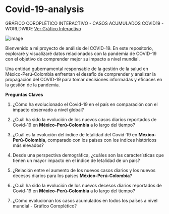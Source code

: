 # Covid-19-analysis

GRÁFICO COROPLÉTICO INTERACTIVO - CASOS ACUMULADOS COVID19 - WORLDWIDE
[Ver Gráfico Interactivo](https://davidcarrillo10288.github.io/grafico-interactivo/grafico_interactivo.html)

![image](https://github.com/davidcarrillo10288/Covid-19-analysis/assets/104275645/ca414ef5-73b7-4725-a264-67234a2ec19c)


Bienvenido a mi proyecto de análisis del COVID-19. En este repositorio, exploraré y visualizaré datos relacionados con la pandemia de COVID-19 con el objetivo de comprender mejor su impacto a nivel mundial.

Una entidad gubernamental responsable de la gestión de la salud en México-Perú-Colombia enfrentan el desafío de comprender y analizar la propagación del COVID-19 para tomar decisiones informadas y eficaces en la gestión de la pandemia.

**Preguntas Claves**

1. ¿Cómo ha evolucionado el Covid-19 en el país en comparación con el impacto observado a nivel global?

2. ¿Cuál ha sido la evolución de los nuevos casos diarios reportados de Covid-19 en **México-Perú-Colombia** a lo largo del tiempo?

3. ¿Cuál es la evolución del índice de letalidad del Covid-19 en **México-Perú-Colombia**, comparado con los países con los índices históricos más elevados?

4. Desde una perspectiva demográfica, ¿cuáles son las características que tienen un mayor impacto en el índice de letalidad de un país?

5. ¿Relación entre el aumento de los nuevos casos diarios y los nuevos decesos diarios para los países **México-Perú-Colombia**?

6. ¿Cuál ha sido la evolución de los nuevos decesos diarios reportados de Covid-19 en **México-Perú-Colombia** a lo largo del tiempo?

7. ¿Cómo evolucionan los casos acumulados en todos los países a nivel mundial - Gráfico Coroplético?
